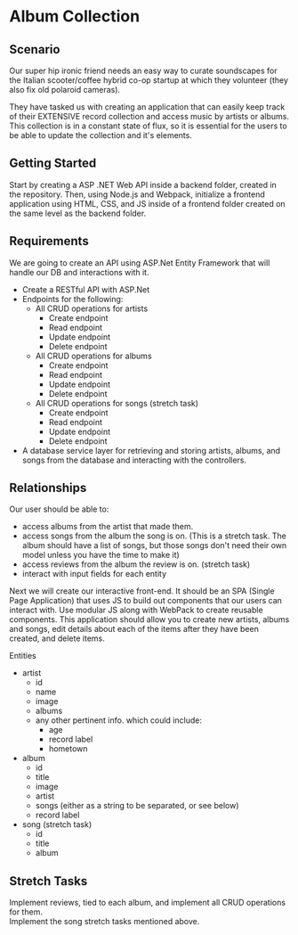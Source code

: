 # Album Collection
## Scenario
Our super hip ironic friend needs an easy way to curate soundscapes for the Italian scooter/coffee hybrid co-op startup at which they volunteer (they also fix old polaroid cameras).

They have tasked us with creating an application that can easily keep track of their EXTENSIVE record collection and access music by artists or albums. This collection is in a constant state of flux, so it is essential for the users to be able to update the collection and it's elements.

## Getting Started
Start by creating a ASP .NET Web API inside a backend folder, created in the repository. Then, using Node.js and Webpack, initialize a frontend application using HTML, CSS, and JS inside of a frontend folder created on the same level as the backend folder.

## Requirements
We are going to create an API using ASP.Net Entity Framework that will handle our DB and interactions with it.
- Create a RESTful API with ASP.Net
- Endpoints for the following:
   - All CRUD operations for artists
      - Create endpoint
      - Read endpoint
      - Update endpoint
      - Delete endpoint
   - All CRUD operations for albums
      - Create endpoint
      - Read endpoint
      - Update endpoint
      - Delete endpoint
   - All CRUD operations for songs (stretch task)
      - Create endpoint
      - Read endpoint
      - Update endpoint
      - Delete endpoint
- A database service layer for retrieving and storing artists, albums, and songs from the database and interacting with the controllers.

## Relationships
Our user should be able to:
- access albums from the artist that made them.
- access songs from the album the song is on. (This is a stretch task. The album should have a list of songs, but those songs don't need their own model unless you have the time to make it)
- access reviews from the album the review is on. (stretch task)
- interact with input fields for each entity

Next we will create our interactive front-end. It should be an SPA (Single Page Application) that uses JS to build out components that our users can interact with. Use modular JS along with WebPack to create reusable components. This application should allow you to create new artists, albums and songs, edit details about each of the items after they have been created, and delete items.

Entities
- artist
   - id
   - name
   - image
   - albums
   - any other pertinent info. which could include:
      - age
      - record label
      - hometown
- album
   - id
   - title
   - image
   - artist
   - songs (either as a string to be separated, or see below)
   - record label
- song (stretch task)
   - id
   - title
   - album

## Stretch Tasks
Implement reviews, tied to each album, and implement all CRUD operations for them.  
Implement the song stretch tasks mentioned above.
